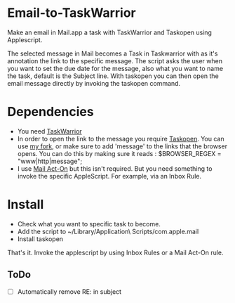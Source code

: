 # Email-to-TaskWarrior
Make an email in Mail.app a task with TaskWarrior and Taskopen using Applescript.

The selected message in Mail becomes a Task in Taskwarrior with as it's annotation the link to the specific message. The script asks the user when you want to set the due date for the message, also what you want to name the task, default is the Subject line. With taskopen you can then open the email message directly by invoking the taskopen command. 

# Dependencies
- You need [TaskWarrior](https://taskwarrior.org/)
- In order to open the link to the message you require [Taskopen](https://github.com/ValiValpas/taskopen). You can use [my fork](https://github.com/ABeehive/taskopen), or make sure to add 'message' to the links that the browser opens. You can do this by making sure it reads : $BROWSER_REGEX = "www|http|message"; 
- I use [Mail Act-On](https://smallcubed.com/scs/) but this isn't required. But you need something to invoke the specific AppleScript. For example, via an Inbox Rule.

# Install 
- Check what you want to specific task to become.
- Add the script to ~/Library/Application\ Scripts/com.apple.mail 
- Install taskopen

That's it. Invoke the applescript by using Inbox Rules or a Mail Act-On rule. 


## ToDo
- [ ] Automatically remove RE: in subject
